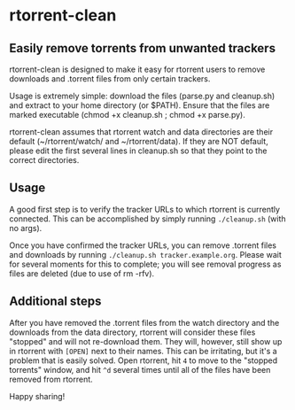 # rtorrent-clean
## Easily remove torrents from unwanted trackers

rtorrent-clean is designed to make it easy for rtorrent users to remove downloads and .torrent files from only certain trackers.

Usage is extremely simple: download the files (parse.py and cleanup.sh) and extract to your home directory (or $PATH). Ensure that the files are marked executable (chmod +x cleanup.sh ; chmod +x parse.py).

rtorrent-clean assumes that rtorrent watch and data directories are their default (~/rtorrent/watch/ and ~/rtorrent/data). If they are NOT default, please edit the first several lines in cleanup.sh so that they point to the correct directories.

## Usage

A good first step is to verify the tracker URLs to which rtorrent is currently connected. This can be accomplished by simply running `./cleanup.sh` (with no args).

Once you have confirmed the tracker URLs, you can remove .torrent files and downloads by running `./cleanup.sh tracker.example.org`. Please wait for several moments for this to complete; you will see removal progress as files are deleted (due to use of rm -rfv).

## Additional steps

After you have removed the .torrent files from the watch directory and the downloads from the data directory, rtorrent will consider these files "stopped" and will not re-download them. They will, however, still show up in rtorrent with `[OPEN]` next to their names. This can be irritating, but it's a problem that is easily solved. Open rtorrent, hit `4` to move to the "stopped torrents" window, and hit `^d` several times until all of the files have been removed from rtorrent.

Happy sharing!
